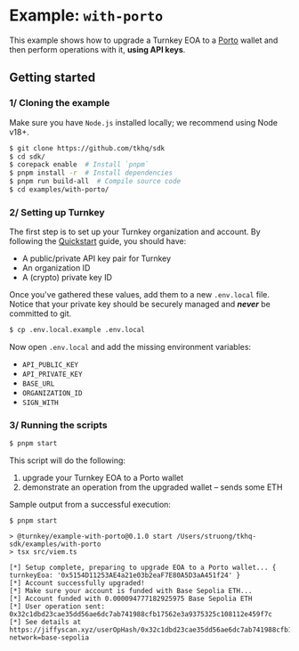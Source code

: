 # Example: `with-porto`

This example shows how to upgrade a Turnkey EOA to a [Porto](https://porto.sh/) wallet and then perform operations with it, **using API keys**.

## Getting started

### 1/ Cloning the example

Make sure you have `Node.js` installed locally; we recommend using Node v18+.

```bash
$ git clone https://github.com/tkhq/sdk
$ cd sdk/
$ corepack enable  # Install `pnpm`
$ pnpm install -r  # Install dependencies
$ pnpm run build-all  # Compile source code
$ cd examples/with-porto/
```

### 2/ Setting up Turnkey

The first step is to set up your Turnkey organization and account. By following the [Quickstart](https://docs.turnkey.com/getting-started/quickstart) guide, you should have:

- A public/private API key pair for Turnkey
- An organization ID
- A (crypto) private key ID

Once you've gathered these values, add them to a new `.env.local` file. Notice that your private key should be securely managed and **_never_** be committed to git.

```bash
$ cp .env.local.example .env.local
```

Now open `.env.local` and add the missing environment variables:

- `API_PUBLIC_KEY`
- `API_PRIVATE_KEY`
- `BASE_URL`
- `ORGANIZATION_ID`
- `SIGN_WITH`

### 3/ Running the scripts

```bash
$ pnpm start
```

This script will do the following:

1. upgrade your Turnkey EOA to a Porto wallet
2. demonstrate an operation from the upgraded wallet – sends some ETH

Sample output from a successful execution:

```
$ pnpm start

> @turnkey/example-with-porto@0.1.0 start /Users/struong/tkhq-sdk/examples/with-porto
> tsx src/viem.ts

[*] Setup complete, preparing to upgrade EOA to a Porto wallet... { turnkeyEoa: '0x5154D11253AE4a21e03b2eaF7E80A5D3aA451f24' }
[*] Account successfully upgraded!
[*] Make sure your account is funded with Base Sepolia ETH...
[*] Account funded with 0.000094777182925975 Base Sepolia ETH
[*] User operation sent: 0x32c1dbd23cae35dd56ae6dc7ab741988cfb17562e3a9375325c108112e459f7c
[*] See details at https://jiffyscan.xyz/userOpHash/0x32c1dbd23cae35dd56ae6dc7ab741988cfb17562e3a9375325c108112e459f7c?network=base-sepolia
```
